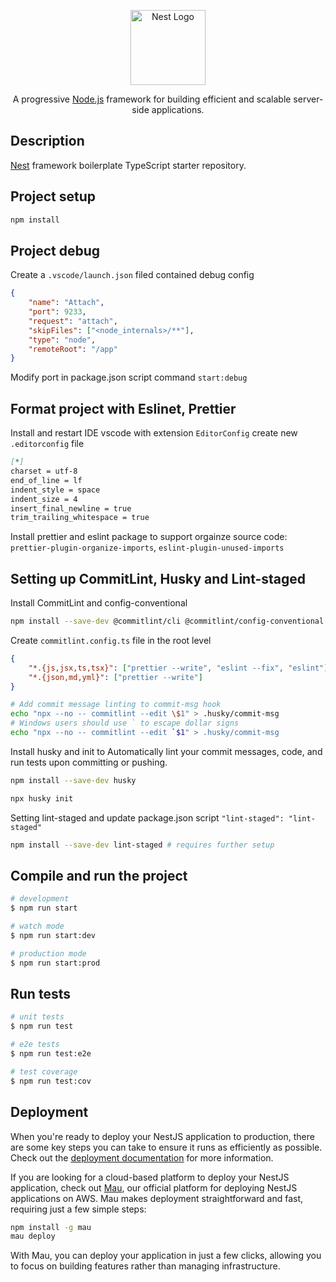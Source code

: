 <p align="center">
  <a href="http://nestjs.com/" target="blank"><img src="https://nestjs.com/img/logo-small.svg" width="120" alt="Nest Logo" /></a>
</p>

<p align="center">A progressive <a href="http://nodejs.org" target="_blank">Node.js</a> framework for building efficient and scalable server-side applications.</p>
  <p align="center">

## Description

[Nest](https://github.com/nestjs/nest) framework boilerplate TypeScript starter repository.

## Project setup

```bash
npm install
```

## Project debug

Create a `.vscode/launch.json` filed contained debug config

```json
{
    "name": "Attach",
    "port": 9233,
    "request": "attach",
    "skipFiles": ["<node_internals>/**"],
    "type": "node",
    "remoteRoot": "/app"
}
```

Modify port in package.json script command `start:debug`

## Format project with Eslinet, Prettier

Install and restart IDE vscode with extension `EditorConfig` create new `.editorconfig` file

```md
[*]
charset = utf-8
end_of_line = lf
indent_style = space
indent_size = 4
insert_final_newline = true
trim_trailing_whitespace = true
```

Install prettier and eslint package to support orgainze source code: `prettier-plugin-organize-imports`, `eslint-plugin-unused-imports`

## Setting up CommitLint, Husky and Lint-staged

Install CommitLint and config-conventional

```bash
npm install --save-dev @commitlint/cli @commitlint/config-conventional @commitlint/types conventional-changelog-atom
```

Create `commitlint.config.ts` file in the root level

```json
{
    "*.{js,jsx,ts,tsx}": ["prettier --write", "eslint --fix", "eslint"],
    "*.{json,md,yml}": ["prettier --write"]
}
```

```bash
# Add commit message linting to commit-msg hook
echo "npx --no -- commitlint --edit \$1" > .husky/commit-msg
# Windows users should use ` to escape dollar signs
echo "npx --no -- commitlint --edit `$1" > .husky/commit-msg
```

Install husky and init to Automatically lint your commit messages, code, and run tests upon committing or pushing.

```bash
npm install --save-dev husky
```

```bash
npx husky init
```

Setting lint-staged and update package.json script `"lint-staged": "lint-staged"`

```bash
npm install --save-dev lint-staged # requires further setup
```

## Compile and run the project

```bash
# development
$ npm run start

# watch mode
$ npm run start:dev

# production mode
$ npm run start:prod
```

## Run tests

```bash
# unit tests
$ npm run test

# e2e tests
$ npm run test:e2e

# test coverage
$ npm run test:cov
```

## Deployment

When you're ready to deploy your NestJS application to production, there are some key steps you can take to ensure it runs as efficiently as possible. Check out the [deployment documentation](https://docs.nestjs.com/deployment) for more information.

If you are looking for a cloud-based platform to deploy your NestJS application, check out [Mau](https://mau.nestjs.com), our official platform for deploying NestJS applications on AWS. Mau makes deployment straightforward and fast, requiring just a few simple steps:

```bash
npm install -g mau
mau deploy
```

With Mau, you can deploy your application in just a few clicks, allowing you to focus on building features rather than managing infrastructure.
